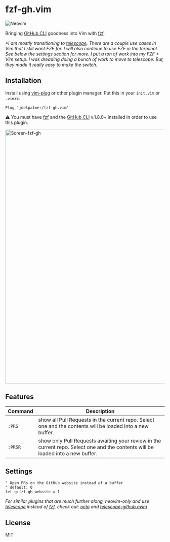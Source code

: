 # fzf-gh.vim

![Neovim](https://img.shields.io/badge/editor-Neovim-green?logo=neovim&style=plastic)

Bringing [GitHub CLI](https://cli.github.com/) goodness into Vim with [fzf](https://github.com/junegunn/fzf).

_*I am mostly transitioning to [telescope](https://github.com/nvim-telescope/telescope.nvim). There are a couple use cases in Vim that I still want FZF for. I will also continue to use FZF in the terminal. See below the settings section for more. I put a ton of work into my FZF + Vim setup. I was dreading doing a bunch of work to move to telescope. But, they made it really easy to make the switch._

## Installation

Install using [vim-plug](https://github.com/junegunn/vim-plug) or other plugin manager.
Put this in your `init.vim` or `.vimrc`.

```vim
Plug 'joelpalmer/fzf-gh.vim'
```

⚠️  You must have [fzf](https://github.com/junegunn/fzf) and the [GitHub CLI](https://cli.github.com/) v.1.8.0+ installed in order to use this plugin.

<img width="800" alt="Screen-fzf-gh" src="https://user-images.githubusercontent.com/8049061/113742815-9c030000-96c8-11eb-9845-dc18b5a94f8b.png">

## Features

| Command | Description |
|---|---|
| `:PRS` | show all Pull Requests in the current repo. Select one and the contents will be loaded into a new buffer.
| `:PRSR` | show only Pull Requests awaiting your review in the current repo. Select one and the contents will be loaded into a new buffer.  |

## Settings

```vim
" Open PRs on the GitHub website instead of a buffer
" default: 0
let g:fzf_gh_website = 1
```



_For similar plugins that are much further along, neovim-only and use [telescope](https://github.com/nvim-telescope/telescope.nvim) instead of [fzf](https://github.com/junegunn/fzf.vim), check out: [octo](https://github.com/pwntester/octo.nvim) and [telescope-github.nvim](https://github.com/nvim-telescope/telescope-github.nvim)_

## License

MIT
